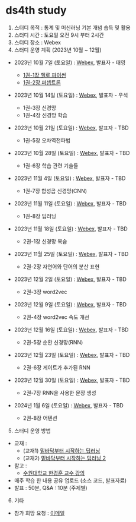 # ds4th study
1) 스터디 목적 : 통계 및 머신러닝 기본 개념 습득 및 활용
2) 스터디 시간 : 토요일 오전 9시 부터 2시간
3) 스터디 장소 : Webex
4) 스터디 운영 계획 (2023년 10월 ~ 12월)
- 2023년 10월 7일 (토요일) : [Webex](), 발표자 - 태영
  - [1권-1장 헬로 파이썬](https://github.com/restful3/ds4th_study/blob/main/source/%EB%B0%91%EB%B0%94%EB%8B%A5%EB%B6%80%ED%84%B0_%EC%8B%9C%EC%9E%91%ED%95%98%EB%8A%94_%EB%94%A5%EB%9F%AC%EB%8B%9D/ch01_%ED%97%AC%EB%A1%9C_%ED%8C%8C%EC%9D%B4%EC%8D%AC_Song.ipynb)
  - [1권-2장 퍼셉트론](https://github.com/restful3/ds4th_study/blob/main/source/%EB%B0%91%EB%B0%94%EB%8B%A5%EB%B6%80%ED%84%B0_%EC%8B%9C%EC%9E%91%ED%95%98%EB%8A%94_%EB%94%A5%EB%9F%AC%EB%8B%9D/ch02_%ED%8D%BC%EC%85%89%ED%8A%B8%EB%A1%A0_Song.ipynb)

- 2023년 10월 14일 (토요일) : [Webex](), 발표자 - 우석
  - 1권-3장 신경망
  - 1권-4장 신경망 학습

- 2023년 10월 21일 (토요일) : [Webex](), 발표자 - TBD
  - 1권-5장 오차역전파법

- 2023년 10월 28일 (토요일) : [Webex](), 발표자 - TBD
  - 1권-6장 학습 관련 기술들

- 2023년 11월 4일 (토요일) : [Webex](), 발표자 - TBD
  - 1권-7장 합성곱 신경망(CNN)

- 2023년 11월 11일 (토요일) : [Webex](), 발표자 - TBD
  - 1권-8장 딥러닝

- 2023년 11월 18일 (토요일) : [Webex](), 발표자 - TBD
  - 2권-1장 신경망 복습

- 2023년 11월 25일 (토요일) : [Webex](), 발표자 - TBD
  - 2권-2장 자연어와 단어의 분산 표현

- 2023년 12월 2일 (토요일) : [Webex](), 발표자 - TBD
  - 2권-3장 word2vec

- 2023년 12월 9일 (토요일) : [Webex](), 발표자 - TBD
  - 2권-4장 word2vec 속도 개선

- 2023년 12월 16일 (토요일) : [Webex](), 발표자 - TBD
  - 2권-5장 순환 신경망(RNN)

- 2023년 12월 23일 (토요일) : [Webex](), 발표자 - TBD
  - 2권-6장 게이트가 추가된 RNN

- 2023년 12월 30일 (토요일) : [Webex](), 발표자 - TBD
  - 2권-7장 RNN을 사용한 문장 생성

- 2024년 1월 6일 (토요일) : [Webex](), 발표자 - TBD
  - 2권-8장 어텐션

    
5) 스터디 운영 방법
- 교재 :
  - (교재1) [밑바닥부터 시작하는 딥러닝](https://ridibooks.com/books/443000454?_s=search&_q=%EB%B0%91%EB%B0%94%EB%8B%A5%EB%B6%80%ED%84%B0+%EC%8B%9C%EC%9E%91%ED%95%98%EB%8A%94+%EB%94%A5%EB%9F%AC%EB%8B%9D&_rdt_sid=search&_rdt_idx=0)
  - (교재2) [밑바닥부터 시작하는 딥러닝 2](https://ridibooks.com/books/443000691?_s=search&_q=%EB%B0%91%EB%B0%94%EB%8B%A5%EB%B6%80%ED%84%B0+%EC%8B%9C%EC%9E%91%ED%95%98%EB%8A%94+%EB%94%A5%EB%9F%AC%EB%8B%9D&_rdt_sid=search&_rdt_idx=1)
- 참고 :
  - [수원대학교 한경훈 교수 강의](https://www.youtube.com/@SlowAI/playlists)
- 매주 학습 한 내용 공유 업로드 (소스 코드, 발표자료)
- 발표 : 50분, Q&A : 10분 (주제별) 

6) 기타
- 참가 희망 요청 : [이메일](restful3@gmail.com)
